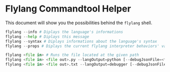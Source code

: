 # Flylang Commandtool Helper

This document will show you the possibilities behind the `flylang` shell.

```py
flylang --info # Diplays the language's informations
flylang --help # Diplays this message
flylang --syntax # Diplays informations about the language's syntax
flylang --props # Diplays the current flylang interpreter behaviors' value

flylang <file in> # Runs the file located at the given path
flylang <file in> <file out>.py --langOutput=python [--debugJsonFile=<fichier>.json] # Parses the file located at the first given path and try to compile it in python code and save the result in the second given path
flylang <file in> <file out>.txt --langOutput=debugger [--debugJsonFile=<fichier>.json] # Debugger mode
```
